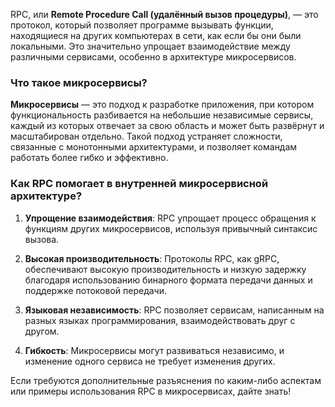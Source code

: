 RPC, или **Remote Procedure Call (удалённый вызов процедуры)**, — это протокол, который позволяет программе вызывать функции, находящиеся на других компьютерах в сети, как если бы они были локальными. Это значительно упрощает взаимодействие между различными сервисами, особенно в архитектуре микросервисов.

### Что такое микросервисы?

**Микросервисы** — это подход к разработке приложения, при котором функциональность разбивается на небольшие независимые сервисы, каждый из которых отвечает за свою область и может быть развёрнут и масштабирован отдельно. Такой подход устраняет сложности, связанные с монотонными архитектурами, и позволяет командам работать более гибко и эффективно.

### Как RPC помогает в внутренней микросервисной архитектуре?

1. **Упрощение взаимодействия**: RPC упрощает процесс обращения к функциям других микросервисов, используя привычный синтаксис вызова.

2. **Высокая производительность**: Протоколы RPC, как gRPC, обеспечивают высокую производительность и низкую задержку благодаря использованию бинарного формата передачи данных и поддержке потоковой передачи.

3. **Языковая независимость**: RPC позволяет сервисам, написанным на разных языках программирования, взаимодействовать друг с другом.

4. **Гибкость**: Микросервисы могут развиваться независимо, и изменение одного сервиса не требует изменения других.

Если требуются дополнительные разъяснения по каким-либо аспектам или примеры использования RPC в микросервисах, дайте знать!
